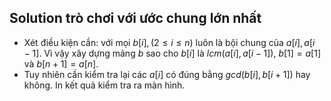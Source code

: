 ## Solution trò chơi với ước chung lớn nhất

- Xét điều kiện cần: với mọi $b[i],(2\le i \le n)$ luôn là bội chung của $a[i],a[i-1]$. Vì vậy xây dựng mảng $b$ sao cho $b[i]$ là $lcm(a[i],a[i-1])$, $b[1] = a[1]$ và $b[n+1] = a[n]$.
- Tuy nhiên cần kiểm tra lại các $a[i]$ có đúng bằng $gcd(b[i],b[i+1])$ hay không. In kết quả kiểm tra ra màn hình.